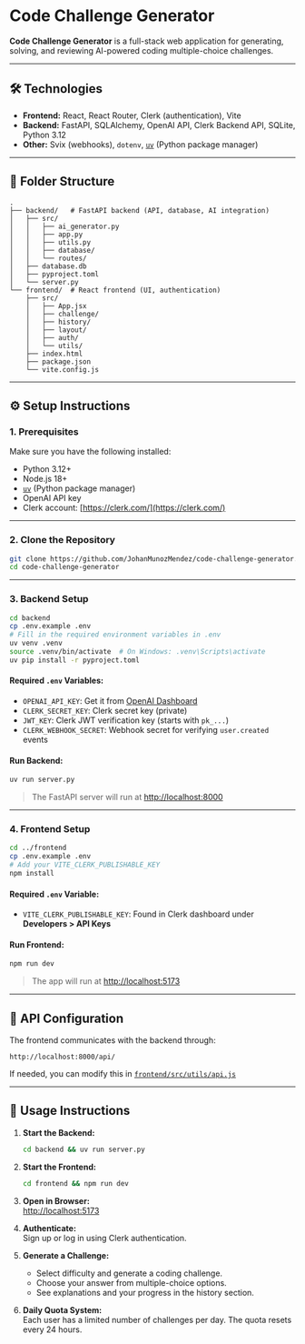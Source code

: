 # Code Challenge Generator

**Code Challenge Generator** is a full-stack web application for generating, solving, and reviewing AI-powered coding multiple-choice challenges.

---

## 🛠️ Technologies

- **Frontend:** React, React Router, Clerk (authentication), Vite
- **Backend:** FastAPI, SQLAlchemy, OpenAI API, Clerk Backend API, SQLite, Python 3.12
- **Other:** Svix (webhooks), `dotenv`, [`uv`](https://github.com/astral-sh/uv) (Python package manager)

---

## 📁 Folder Structure

```
.
├── backend/   # FastAPI backend (API, database, AI integration)
│   ├── src/
│   │   ├── ai_generator.py
│   │   ├── app.py
│   │   ├── utils.py
│   │   ├── database/
│   │   └── routes/
│   ├── database.db
│   ├── pyproject.toml
│   └── server.py
└── frontend/  # React frontend (UI, authentication)
    ├── src/
    │   ├── App.jsx
    │   ├── challenge/
    │   ├── history/
    │   ├── layout/
    │   ├── auth/
    │   └── utils/
    ├── index.html
    ├── package.json
    └── vite.config.js
```

---

## ⚙️ Setup Instructions

### 1. Prerequisites

Make sure you have the following installed:

- Python 3.12+
- Node.js 18+
- [`uv`](https://github.com/astral-sh/uv) (Python package manager)
- OpenAI API key
- Clerk account: [https://clerk.com/](https://clerk.com/)

---

### 2. Clone the Repository

```sh
git clone https://github.com/JohanMunozMendez/code-challenge-generator.git
cd code-challenge-generator
```

---

### 3. Backend Setup

```sh
cd backend
cp .env.example .env
# Fill in the required environment variables in .env
uv venv .venv
source .venv/bin/activate  # On Windows: .venv\Scripts\activate
uv pip install -r pyproject.toml
```

#### Required `.env` Variables:

- `OPENAI_API_KEY`: Get it from [OpenAI Dashboard](https://platform.openai.com/)
- `CLERK_SECRET_KEY`: Clerk secret key (private)
- `JWT_KEY`: Clerk JWT verification key (starts with `pk_...`)
- `CLERK_WEBHOOK_SECRET`: Webhook secret for verifying `user.created` events

#### Run Backend:

```sh
uv run server.py
```

> The FastAPI server will run at [http://localhost:8000](http://localhost:8000)

---

### 4. Frontend Setup

```sh
cd ../frontend
cp .env.example .env
# Add your VITE_CLERK_PUBLISHABLE_KEY
npm install
```

#### Required `.env` Variable:

- `VITE_CLERK_PUBLISHABLE_KEY`: Found in Clerk dashboard under **Developers > API Keys**

#### Run Frontend:

```sh
npm run dev
```

> The app will run at [http://localhost:5173](http://localhost:5173)

---

## 🔗 API Configuration

The frontend communicates with the backend through:

```
http://localhost:8000/api/
```

If needed, you can modify this in [`frontend/src/utils/api.js`](frontend/src/utils/api.js)

---

## 🚀 Usage Instructions

1. **Start the Backend:**

   ```sh
   cd backend && uv run server.py
   ```

2. **Start the Frontend:**

   ```sh
   cd frontend && npm run dev
   ```

3. **Open in Browser:**  
   [http://localhost:5173](http://localhost:5173)

4. **Authenticate:**  
   Sign up or log in using Clerk authentication.

5. **Generate a Challenge:**

   - Select difficulty and generate a coding challenge.
   - Choose your answer from multiple-choice options.
   - See explanations and your progress in the history section.

6. **Daily Quota System:**  
   Each user has a limited number of challenges per day. The quota resets every 24 hours.
